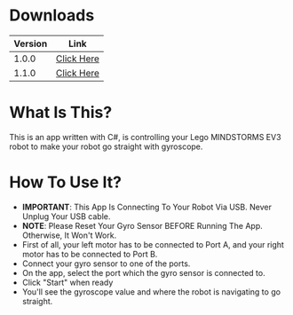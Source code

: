 # Downloads

Version | Link
------- | ----
1.0.0 | [Click Here](https://github.com/dodiayar/legogyro/releases/tag/v1.0.0)
1.1.0 | [Click Here](https://github.com/dodiayar/legogyro/releases/tag/v1.1.0)

# What Is This?

This is an app written with C#, is controlling your Lego MINDSTORMS EV3 robot to make your robot go straight with gyroscope.

# How To Use It?

- **IMPORTANT**: This App Is Connecting To Your Robot Via USB. Never Unplug Your USB cable.
- **NOTE**: Please Reset Your Gyro Sensor BEFORE Running The App. Otherwise, It Won't Work.
- First of all, your left motor has to be connected to Port A, and your right motor has to be connected to Port B.
- Connect your gyro sensor to one of the ports.
- On the app, select the port which the gyro sensor is connected to.
- Click "Start" when ready
- You'll see the gyroscope value and where the robot is navigating to go straight.